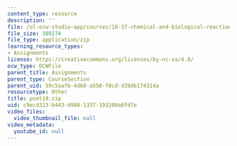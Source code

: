 ```yaml
---
content_type: resource
description: ''
file: /ol-ocw-studio-app/courses/10-37-chemical-and-biological-reaction-engineering-spring-2007/c9ecd323b443d9861337193200a6fd7e_pset10.zip
file_size: 389274
file_type: application/zip
learning_resource_types:
- Assignments
license: https://creativecommons.org/licenses/by-nc-sa/4.0/
ocw_type: OCWFile
parent_title: Assignments
parent_type: CourseSection
parent_uid: 59c5aafb-4d60-a558-f8cd-d39db174314a
resourcetype: Other
title: pset10.zip
uid: c9ecd323-b443-d986-1337-193200a6fd7e
video_files:
  video_thumbnail_file: null
video_metadata:
  youtube_id: null
---
```

